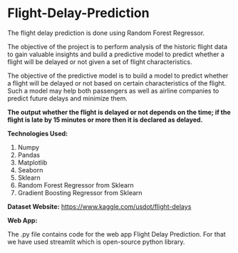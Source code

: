 # Flight-Delay-Prediction

The flight delay prediction is done using Random Forest Regressor.

The objective of the project is to perform analysis of the historic flight data to gain valuable insights and build a predictive model to predict whether a flight will be delayed or not given a set of flight characteristics.

The objective of the predictive model is to build a model to predict whether a flight will be delayed or not based on certain characteristics of the flight. Such a model may help both passengers as well as airline companies to predict future delays and minimize them.

**The output whether the flight is delayed or not depends on the time; if the flight is late by 15 minutes or more then it is declared as delayed.**

**Technologies Used:**
1. Numpy
2. Pandas
3. Matplotlib
4. Seaborn
5. Sklearn
6. Random Forest Regressor from Sklearn
7. Gradient Boosting Regressor from Sklearn


**Dataset Website:**
https://www.kaggle.com/usdot/flight-delays

**Web App:**

The .py file contains code for the web app Flight Delay Prediction. For that we have used streamlit which is open-source python library.
